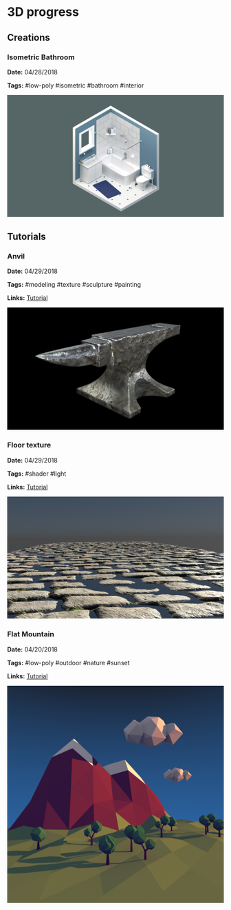 # 3D progress

## Creations

### Isometric Bathroom

**Date:** 04/28/2018

**Tags:** #low-poly #isometric #bathroom #interior

![Isometric Bathroom Render](https://raw.githubusercontent.com/pmdartus/3d-scratchpad/master/02-iso-bathroom/render/final.png)

## Tutorials

### Anvil

**Date:** 04/29/2018

**Tags:** #modeling #texture #sculpture #painting

**Links:** [Tutorial](https://www.blenderguru.com/tutorials/2018/1/17/creating-an-anvil-full-series)

![Floor Texture Render](https://raw.githubusercontent.com/pmdartus/3d-scratchpad/master/04-anvil/render/final.png)

### Floor texture

**Date:** 04/29/2018

**Tags:** #shader #light

**Links:** [Tutorial](https://cgi.tutsplus.com/tutorials/secrets-to-creating-low-poly-illustrations-in-blender--cg-31770)

![Floor Texture Render](https://raw.githubusercontent.com/pmdartus/3d-scratchpad/master/03-floor-texture/render/final.png)

### Flat Mountain

**Date:** 04/20/2018

**Tags:** #low-poly #outdoor #nature #sunset

**Links:** [Tutorial](https://www.blenderguru.com/tutorials/the-secrets-of-realistic-texturing)

![Flat Mountain Render](https://raw.githubusercontent.com/pmdartus/3d-scratchpad/master/01-flat-mountain/render/final.png)